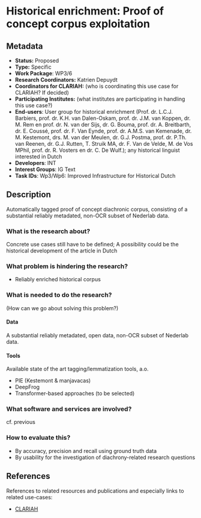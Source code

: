 # Historical enrichment: Proof of concept corpus exploitation

## Metadata

* **Status:**  Proposed
* **Type:** Specific
* **Work Package**: WP3/6
* **Research Coordinators:** Katrien Depuydt
* **Coordinators for CLARIAH:**  (who is coordinating this use case for CLARIAH? If decided)
* **Participating Institutes:** (what institutes are participating in handling this use case?)
* **End-users**: User group for historical enrichment (Prof. dr. L.C.J. Barbiers, prof. dr. K.H. van Dalen-Oskam, prof. dr. J.M. van Koppen, dr. M. Rem en prof. dr. N. van der Sijs,  dr. G. Bouma, prof. dr. A. Breitbarth, dr. E. Coussé, prof. dr. F. Van Eynde, prof. dr. A.M.S. van Kemenade, dr. M. Kestemont, drs. M. van der Meulen, dr. G.J. Postma, prof. dr. P.Th. van Reenen, dr. G.J. Rutten, T. Struik MA, dr. F. Van de Velde, M. de Vos MPhil, prof. dr. R. Vosters en dr. C. De Wulf.); any historical linguist interested in Dutch
* **Developers**: INT
* **Interest Groups**: IG Text
* **Task IDs**: Wp3/Wp6: Improved Infrastructure for Historical Dutch

## Description

Automatically tagged proof of concept diachronic corpus, consisting of a substantial reliably metadated, non-OCR subset of Nederlab data.

### What is the research about?

Concrete use cases still have to be defined; A possibility could be the historical development of the article in Dutch

### What problem is hindering the research?

* Reliably enriched historical corpus

### What is needed to do the research?

(How can we go about solving this problem?)

#### Data

A substantial reliably metadated, open data, non-OCR subset of Nederlab data.

#### Tools

Available state of the art tagging/lemmatization tools, a.o.

* PIE (Kestemont & manjavacas)
* DeepFrog
* Transformer-based approaches (to be selected)

### What software and services are involved?

cf. previous

### How to evaluate this?

* By accuracy, precision and recall using ground truth data
* By usability for the investigation of diachrony-related research questions

## References

References to related resources and publications and especially links to related use-cases:

* [CLARIAH](https://clariah.nl)

